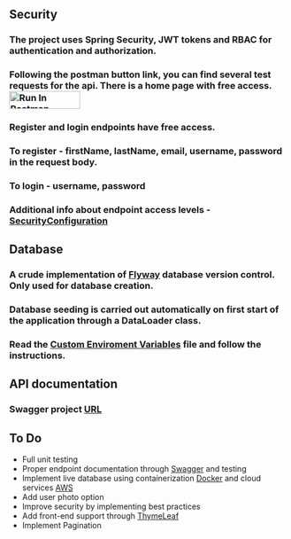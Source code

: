 
## Security
### The project uses Spring Security, JWT tokens and RBAC for authentication and authorization.
### Following the postman button link, you can find several test requests for the api. There is a home page with free access. [<img src="https://run.pstmn.io/button.svg" alt="Run In Postman" style="width: 128px; height: 32px;">](https://a60-team-3.postman.co/collection/36566589-2ccc65bd-2583-44bd-ac64-0a0a08703b9c?source=rip_markdown)
### Register and login endpoints have free access.
### To register - firstName, lastName, email, username, password in the request body.
### To login - username, password
### Additional info about endpoint access levels - [SecurityConfiguration](https://github.com/A60-Team3/BGGForumProject/blob/main/src/main/java/com/example/bggforumproject/security/SecurityConfig.java)
## Database
### A crude implementation of [Flyway](https://flywaydb.org/) database version control. Only used for database creation.
### Database seeding is carried out automatically on first start of the application through a DataLoader class.
### Read the [Custom Enviroment Variables](https://github.com/A60-Team3/BGGForumProject/blob/main/.env.local) file and follow the instructions.
## API documentation
### Swagger project [URL](http://localhost:8080/swagger-ui/index.html)

## To Do
* Full unit testing
* Proper endpoint documentation through [Swagger](https://swagger.io/) and testing
* Implement live database using containerization [Docker](https://www.docker.com/) and cloud services [AWS](https://aws.amazon.com/)
* Add user photo option
* Improve security by implementing best practices
* Add front-end support through [ThymeLeaf](https://www.thymeleaf.org/)
* Implement Pagination

